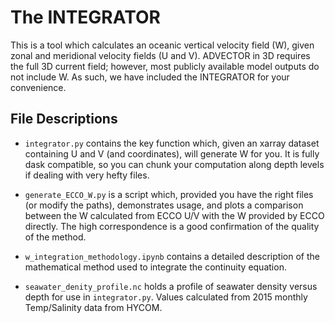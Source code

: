 # The INTEGRATOR
This is a tool which calculates an oceanic vertical velocity field (W), given zonal and meridional velocity fields (U and V).  ADVECTOR in 3D requires the full 3D current field; however, most publicly available model outputs do not include W.  As such, we have included the INTEGRATOR for your convenience.

## File Descriptions

* `integrator.py` contains the key function which, given an xarray dataset containing U and V (and coordinates), will generate W for you.  It is fully dask compatible, so you can chunk your computation along depth levels if dealing with very hefty files.

* `generate_ECCO_W.py` is a script which, provided you have the right files (or modify the paths), demonstrates usage, and plots a comparison between the W calculated from ECCO U/V with the W provided by ECCO directly.  The high correspondence is a good confirmation of the quality of the method.

* `w_integration_methodology.ipynb` contains a detailed description of the mathematical method used to integrate the continuity equation.

* `seawater_denity_profile.nc` holds a profile of seawater density versus depth for use in `integrator.py`.  Values calculated from 2015 monthly Temp/Salinity data from HYCOM.

